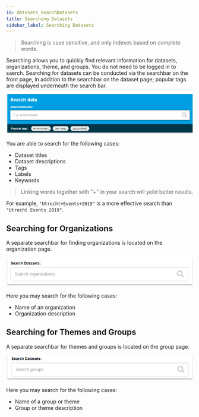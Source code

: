 ```yaml
---
id: datasets_SearchDatasets
title: Searching Datasets
sidebar_label: Searching Datasets
---
```

> Searching is case sensitive, and only indexes based on complete words.

Searching allows you to quickly find relevant information for datasets, organizations, theme, and groups. You do not need to be logged in to saerch. Searching for datasets can be conducted via the searchbar on the front page, in addition to the searchbar on the dataset page; popular tags are displayed underneath the search bar.

![imageStyle: front page search](assets/Dataplatform/SearchDatasets/dataplatform_user_SearchDatasets_frontPageSearch.png)

You are able to search for the following cases:
* Dataset titles
* Dataset descriptions
* Tags
* Labels
* Keywords

> Linking words together with "+" in your search will yeild better results.

For example, `"Utrecht+Events+2019"` is a more effective search than `"Utrecht Events 2019"`.

## Searching for Organizations
A separate searchbar for finding organizations is located on the organization page.

![imageStyle: organization searchbar](assets/Dataplatform/SearchDatasets/dataplatform_user_SearchDatasets_OrganizationSearch.png)

Here you may search for the following cases:
* Name of an organization
* Organization description

## Searching for Themes and Groups
A separate searchbar for themes and groups is located on the group page.

![imageStyle: theme and group searchbar](assets/Dataplatform/SearchDatasets/dataplatform_user_SearchDatasets_groupsThemes.png)

Here you may search for the following cases:
* Name of a group or theme
* Group or theme description